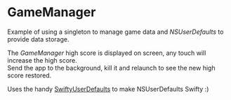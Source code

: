 GameManager
===========

Example of using a singleton to manage game data and *NSUserDefaults* to provide data storage.

The *GameManager* high score is displayed on screen, any touch will increase the high score.  
Send the app to the background, kill it and relaunch to see the new high score restored.

Uses the handy [SwiftyUserDefaults](https://github.com/radex/SwiftyUserDefaults) to make NSUserDefaults Swifty :)
